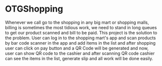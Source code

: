 # OTGShopping
Whenever we call go to the shopping in any big mart or shopping malls, billing is sometimes the most tidious work, we need to stand in long 
queues to get our product scanned and bill to be paid. This project is the solution to the problem.
User can log in to the shopping mart's app and scan products by bar code scanner in the app and add items in the list and
after shopping user can click on pay button and a QR Code will be generated and now, user can show QR code to the cashier and
after scanning QR code cashier can see the items in the list, generate slip and all work will be done easily.
